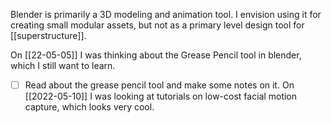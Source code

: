 Blender is primarily a 3D modeling and animation tool. I envision using it for creating small modular assets, but not as a primary level design tool for [[superstructure]].

On [[22-05-05]] I was thinking about the Grease Pencil tool in blender, which I still want to learn.

- [ ] Read about the grease pencil tool and make some notes on it.
On [[2022-05-10]] I was looking at tutorials on low-cost facial motion capture, which looks very cool.